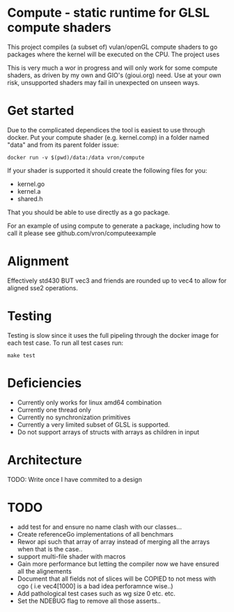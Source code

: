 # Compute - static runtime for GLSL compute shaders

This project compiles (a subset of) vulan/openGL compute shaders to go packages
where the kernel will be executed on the CPU. The project uses 

This is very much a wor in progress and will only work for some compute shaders,
as driven by my own and GIO's (gioui.org) need. Use at your own risk, unsupported
shaders may fail in unexpected on unseen ways.

# Get started
Due to the complicated dependices the tool is easiest to use through docker. Put
your compute shader (e.g. kernel.comp) in a folder named "data" and from its
parent folder issue:

    docker run -v $(pwd)/data:/data vron/compute

If your shader is supported it should create the following files for you:

 - kernel.go
 - kernel.a
 - shared.h

That you should be able to use directly as a go package.

For an example of using compute to generate a package, including how to call it
please see github.com/vron/computeexample

# Alignment
Effectively std430 BUT vec3 and friends are rounded up to vec4 to allow for aligned sse2 operations.

# Testing
Testing is slow since it uses the full pipeling through the docker image for each
test case. To run all test cases run:

    make test

# Deficiencies
 - Currently only works for linux amd64 combination
 - Currently one thread only
 - Currently no synchronization primitives
 - Currently a very limited subset of GLSL is supported.
 - Do not support arrays of structs with arrays as children in input

# Architecture
TODO: Write once I have commited to a design


# TODO
 - add test for and ensure no name clash with our classes...
 - Create referenceGo implementations of all benchmars
 - Rewor api such that array of array instead of merging all the arrays when that is the case..
 - support multi-file shader with macros
 - Gain more performance but letting the compiler now we have ensured all the alignements
 - Document that all fields not of slices will be COPIED to not mess with cgo ( i.e  vec4[1000] is a bad idea perforamnce wise..)
 - Add pathological test cases such as wg size 0 etc. etc.
 - Set the NDEBUG flag to remove all those asserts..    